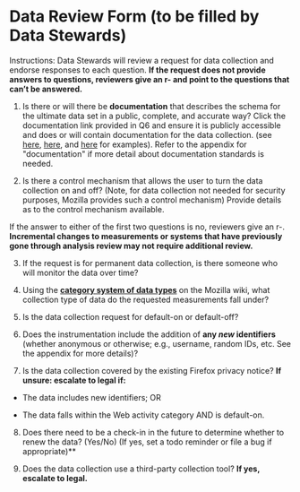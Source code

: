 # Data Review Form (to be filled by Data Stewards)

Instructions: Data Stewards will review a request for data collection and endorse responses to each question. **If the request does not provide answers to questions, reviewers give an r- and point to the questions that can’t be answered.**

1) Is there or will there be **documentation** that describes the schema for the ultimate data set in a public, complete, and accurate way? Click the documentation link provided in Q6 and ensure it is publicly accessible and does or will contain documentation for the data collection. (see [here](https://github.com/mozilla/activity-stream/blob/master/docs/v2-system-addon/data_dictionary.md), [here](https://github.com/mozilla-mobile/focus/wiki/Install-and-event-tracking-with-the-Adjust-SDK), and [here](https://firefox-source-docs.mozilla.org/toolkit/components/telemetry/telemetry/index.html) for examples).  Refer to the appendix for "documentation" if more detail about documentation standards is needed.

2) Is there a control mechanism that allows the user to turn the data collection on and off? (Note, for data collection not needed for security purposes, Mozilla provides such a control mechanism) Provide details as to the control mechanism available.

If the answer to either of the first two questions is no, reviewers give an r-. **Incremental changes to measurements or systems that have previously gone through analysis review may not require additional review.**

3) If the request is for permanent data collection, is there someone who will monitor the data over time?

4) Using the **[category system of data types](https://wiki.mozilla.org/Data_Collection)** on the Mozilla wiki, what collection type of data do the requested measurements fall under?

5) Is the data collection request for default-on or default-off?

6) Does the instrumentation include the addition of **any *new* identifiers** (whether anonymous or otherwise; e.g., username, random IDs, etc.  See the appendix for more details)?

7) Is the data collection covered by the existing Firefox privacy notice? **If unsure: escalate to legal if:**

* The data includes new identifiers; OR

* The data falls within the Web activity category AND is default-on.

8) Does there need to be a check-in in the future to determine whether to renew the data? (Yes/No) (If yes, set a todo reminder or file a bug if appropriate)**

9) Does the data collection use a third-party collection tool? **If yes, escalate to legal.**
